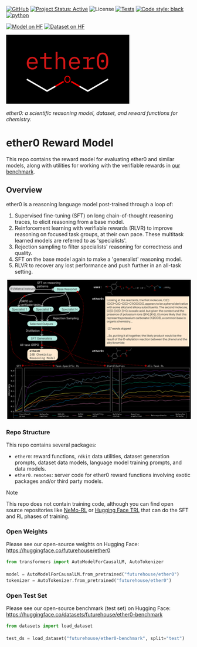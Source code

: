 [![GitHub](https://img.shields.io/badge/github-%23121011.svg?style=for-the-badge&logo=github&logoColor=white)](https://github.com/Future-House/ether0)
[![Project Status: Active](https://www.repostatus.org/badges/latest/active.svg)](https://www.repostatus.org/#active)
![License](https://img.shields.io/badge/License-Apache_2.0-blue.svg)
[![Tests](https://github.com/Future-House/ether0/actions/workflows/lint-test.yaml/badge.svg)](https://github.com/Future-House/ether0/actions)
<a href="https://github.com/psf/black"><img alt="Code style: black" src="https://img.shields.io/badge/code%20style-black-000000.svg"></a>
[![python](https://img.shields.io/badge/python-3.11+-blue?style=flat&logo=python&logoColor=white)](https://www.python.org)

[![Model on HF](https://huggingface.co/datasets/huggingface/badges/resolve/main/model-on-hf-md-dark.svg)](https://huggingface.co/futurehouse/ether0)
[![Dataset on HF](https://huggingface.co/datasets/huggingface/badges/resolve/main/dataset-on-hf-md-dark.svg)](https://huggingface.co/datasets/futurehouse/ether0-benchmark)

![ether0 logo](docs/assets/ether0_logo.svg)

_ether0: a scientific reasoning model, dataset, and reward functions for chemistry._

# ether0 Reward Model

This repo contains the reward model for evaluating ether0 and similar models, along with utilities for working with the verifiable rewards in [our benchmark](https://huggingface.co/datasets/futurehouse/ether0).

## Overview

ether0 is a reasoning language model post-trained through a loop of:

1. Supervised fine-tuning (SFT) on long chain-of-thought reasoning traces,
   to elicit reasoning from a base model.
2. Reinforcement learning with verifiable rewards (RLVR)
   to improve reasoning on focused task groups, at their own pace.
   These multitask learned models are referred to as 'specialists'.
3. Rejection sampling to filter specialists' reasoning
   for correctness and quality.
4. SFT on the base model again to make a 'generalist' reasoning model.
5. RLVR to recover any lost performance and push further in an all-task setting.

![ether0 training info](docs/assets/training_info.png)

### Repo Structure

This repo contains several packages:

- `ether0`: reward functions, `rdkit` data utilities,
  dataset generation prompts, dataset data models,
  language model training prompts, and data models.
- `ether0.remotes`: server code for ether0 reward functions involving
  exotic packages and/or third party models.

> [!NOTE]
> This repo does not contain training code,
> although you can find open source repositories like [NeMo-RL](https://github.com/NVIDIA/NeMo-RL)
> or [Hugging Face TRL](https://github.com/huggingface/trl)
> that can do the SFT and RL phases of training.

### Open Weights

Please see our open-source weights on Hugging Face: https://huggingface.co/futurehouse/ether0

```python
from transformers import AutoModelForCausalLM, AutoTokenizer

model = AutoModelForCausalLM.from_pretrained("futurehouse/ether0")
tokenizer = AutoTokenizer.from_pretrained("futurehouse/ether0")
```

### Open Test Set

Please see our open-source benchmark (test set) on Hugging Face: https://huggingface.co/datasets/futurehouse/ether0-benchmark

```python
from datasets import load_dataset

test_ds = load_dataset("futurehouse/ether0-benchmark", split="test")
```
